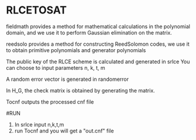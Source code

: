 # RLCETOSAT
  fieldmath provides a method for mathematical calculations in the polynomial domain, 
  and we use it to perform Gaussian elimination on the matrix.

  reedsolo provides a method for constructing ReedSolomon codes, 
  we use it to obtain primitive polynomials and generator polynomials
  
  The public key of the RLCE scheme is calculated and generated in srlce
  You can choose to input parameters n, k, t, m
  
  A random error vector is generated in randomerror

  In H_G, the check matrix is obtained by generating the matrix.

  Tocnf outputs the processed cnf file

#RUN 
1. In srlce input n,k,t,m
2. run  Tocnf and you will get a "out.cnf" file

